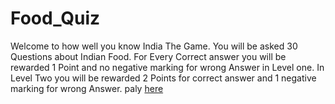 # Food_Quiz

Welcome to how well you know India The Game.
You will be asked 30 Questions about Indian Food.
For Every Correct answer you will be rewarded 1 Point and no negative marking for wrong Answer in Level one. In Level Two you will be rewarded 2 Points for correct answer and 1 negative marking for wrong Answer.
paly [here](https://replit.com/@shubgoyal/Food-Quiz#index.js?embed=1&output=1)
